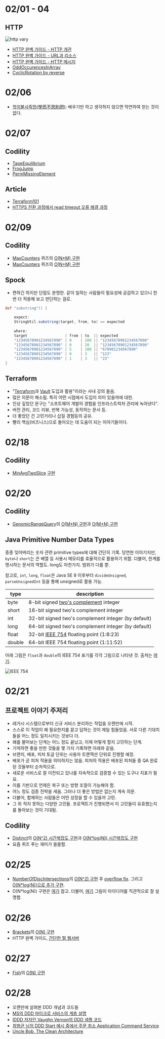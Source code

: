 # 02/01 - 04

## HTTP

![http vary](http-vary.png)

- [HTTP 완벽 가이드 - HTTP 개관](https://github.com/codehumane/what-i-learned/tree/master/http-definitive-guide#http-%EA%B0%9C%EA%B4%80)
- [HTTP 완벽 가이드 - URL과 리소스](https://github.com/codehumane/what-i-learned/tree/master/http-definitive-guide#url%EA%B3%BC-%EB%A6%AC%EC%86%8C%EC%8A%A4)
- [HTTP 완벽 가이드 - HTTP 메시지](https://github.com/codehumane/what-i-learned/tree/master/http-definitive-guide#http-%EB%A9%94%EC%8B%9C%EC%A7%80)
- [OddOccurencesInArray](https://github.com/codehumane/learn-algorithm-in-java/commit/235411d90e3436ce90398078bd201227c44e868e)
- [CyclicRotation by reverse](https://github.com/codehumane/learn-algorithm-in-java/commit/7f3f670f000a3253fb0ae0f3872d327292b0a278)

# 02/06

- [학이불사즉망(學而不思則罔)](http://hanja.naver.com/word?query=%E5%AD%B8%E8%80%8C%EF%A5%A7%E6%80%9D%E5%89%87%E7%BD%94): 배우기만 하고 생각하지 않으면 막연하여 얻는 것이 없다.

# 02/07

## Codility

- [TapeEquilibrium](https://github.com/codehumane/learn-algorithm-in-java/commit/c6a5f8bf77e9c947894d0a3dd7d1100fbccbcb72)
- [FrogJump](https://github.com/codehumane/learn-algorithm-in-java/commit/bd411522951deba6e159cee5bbc00af119df0d70)
- [PermMissingElement](https://github.com/codehumane/learn-algorithm-in-java/commit/7c891cee4ffe35651588e3ac392e08ec0a4fa371)

## Article

- [Terraform101](https://mooyoul.github.io/2016/12/19/Terraform-101/)
- [HTTPS 전환 과정에서 read timeout 오류 해결 과정](http://d2.naver.com/helloworld/1469717)

# 02/09

## Codility

- [MaxCounters](https://app.codility.com/programmers/lessons/4-counting_elements/max_counters/) 퀴즈의 [O(N*M) 구현](https://github.com/codehumane/learn-algorithm-in-java/commit/adf152ad1001e23b95df863df3b945c7ebda69a7)
- [MaxCounters](https://app.codility.com/programmers/lessons/4-counting_elements/max_counters/) 퀴즈의 [O(N+M) 구현](https://github.com/codehumane/learn-algorithm-in-java/commit/e25f85ea3259ec5eccb18ac58b144101cd9a7de6)

## Spock

- 편하긴 하지만 단점도 분명한. 같이 일하는 사람들이 필요성에 공감하고 있으니 한 번 더 적용해 보고 판단하는 걸로.

```groovy
def "substring"() {
    
    expect:
    StringUtil.substring(target, from, to) == expected
    
    where:
    target                 | from | to  || expected
    "12345678901234567890" | 0    | 100 || "12345678901234567890"
    "12345678901234567890" | 0    | 20  || "12345678901234567890"
    "12345678901234567890" | 5    | 100 || "678901234567890"
    "12345678901234567890" | 0    | 3   || "123"
    "12345678901234567890" | 1    | 3   || "23"
}
```

## Terraform

- "[Terraform](https://www.terraform.io/)과 [Vault](https://www.vaultproject.io/) 도입과 활용"이라는 사내 강의 들음.
- 많은 의문이 해소됨. 특히 어떤 시점에서 도입이 의미 있을까에 대한.
- 인상 깊었던 문구는 "소프트웨어 개발의 경험을 인프라스트럭처 관리에 녹아낸다".
- 버전 관리, 코드 리뷰, 반복 가능성, 동작하는 문서 등.
- 더 좋았던 건 고민거리나 삽질 경험등의 공유.
- 빨리 핵심(비즈니스)으로 돌아오는 데 도움이 되는 이야기들이다.

# 02/18

## Codility

- [MinAvgTwoSlice](https://app.codility.com/programmers/lessons/5-prefix_sums/min_avg_two_slice/) [구현](https://github.com/codehumane/learn-algorithm-in-java/commit/b09da9f5ebbc399c4af59f12b219f63e3cdb6b81)

# 02/20

## Codility

- [GenomicRangeQuery](https://app.codility.com/programmers/lessons/5-prefix_sums/genomic_range_query/)의 [O(M*N) 구현](https://github.com/codehumane/learn-algorithm-in-java/commit/46add671cee7d59b2fec435119fe9a303f3d4dea)과 [O(M+N) 구현](https://github.com/codehumane/learn-algorithm-in-java/commit/82ce99ed5600cbff27b5a07f9b04b31317062db7)

## Java Primitive Number Data Types

종종 잊어버리는 숫자 관련 primitive types에 대해 간단히 기록. 당연한 이야기지만, `byte`나 `short`는 큰 배열 등 사용시 메모리를 효율적으로 활용하기 위함. 더불어, 한계를 명시하는 문서의 역할도. long도 마찬가지. 범위가 다를 뿐.

참고로, `int`, `long`, `float`은 Java SE 8 이후부터 `divideUnsigned`, `parseUnsignedInt` 등을 통해 unsigned로 활용 가능.

| type   | description                              |
| ------ | ---------------------------------------- |
| byte   | 8-bit signed [two's complement](https://en.wikipedia.org/wiki/Two%27s_complement) integer |
| short  | 16-bit signed two's complement integer   |
| int    | 32-bit signed two's complement integer (by default) |
| long   | 64-bit signed two's complement integer (by default) |
| float  | 32-bit [IEEE 754](https://ko.wikipedia.org/wiki/IEEE_754) floating point (1:8:23) |
| double | 64-bit IEEE 754 floating point (1:11:52) |

아래 그림은 `float`과 `double`의 IEEE 754 표기를 각각 그림으로 나타낸 것. 출처는 [여기](https://www.wikihow.com/Convert-a-Number-from-Decimal-to-IEEE-754-Floating-Point-Representation).

![IEEE 754](IEEE_754.png)

# 02/21

## 프로젝트 이야기 주저리

- 레거시 시스템으로부터 신규 서비스 분리하는 작업을 오랜만에 시작.
- 스스로 이 작업이 왜 필요한지를 묻고 답하는 것이 제일 힘들었음. 서로 다른 기대치들을 어느 정도 일치시키는 것보다 더.
- 왜를 물어보는 단계는 어느 정도 끝났고, 이제 어떻게 할지 고민하는 단계.
- 기억하면 좋을 만한 것들을 몇 가지 기록하면 아래와 같음.
- 브랜치, 배포, 피처 토글 단위는 사용자 트랜잭션 단위로 진행할 예정.
- 배포가 곧 피처 적용을 의미하지는 않음. 피처의 적용은 배포된 피처들 중 QA 완료된 것들부터 순차적으로.
- 새로운 서비스로 잘 이전되고 있나를 지속적으로 검증할 수 있는 도구나 지표가 필요.
- 이를 기반으로 언제든 복구 또는 방향 조절이 가능해야 함.
- 어느 정도 검증 전략을 세움. 그러나 더 좋은 방법은 없는지 계속 의문.
- 더불어, 함께하는 사람들은 어떤 성장을 할 수 있을까 고민.
- 그 외 적지 못하는 다양한 고민들. 프로젝트가 진행되면서 이 고민들이 유효했는지를 돌아보는 것이 기대됨.

## Codility

- [Distinct](https://app.codility.com/programmers/lessons/6-sorting/distinct/)의 [O(N^2) 시간복잡도 구현](https://github.com/codehumane/learn-algorithm-in-java/commit/205d0dffd152b1adfe08abc5d15bfa8da6e86295)과 [O(N*log(N)) 시간복잡도 구현](https://github.com/codehumane/learn-algorithm-in-java/commit/5f5650f8487793e63387751465ad825a1c9ad9e1)
- 요즘 퀴즈 푸는 재미가 쏠쏠함.

# 02/25

- [NumberOfDiscIntersections](https://app.codility.com/programmers/lessons/6-sorting/number_of_disc_intersections/)의 [O(N^2) 구현](https://github.com/codehumane/learn-algorithm-in-java/commit/77fdb65dffb7b4260546745f0d3117149a7631e0) 후 [overflow fix](https://github.com/codehumane/learn-algorithm-in-java/commit/02eb262eb689d274c93312e8831586c65afd9a3f). 그리고 [O(N*log(N))으로 추가 구현](https://github.com/codehumane/learn-algorithm-in-java/commit/2012dc5a03c3a4341797033ea0f059ce003792f0).
- O(N*log(N)) 구현은 [여기](https://stackoverflow.com/questions/4801242/algorithm-to-calculate-number-of-intersecting-discs) 참고. 더불어, [여기](http://www.lucainvernizzi.net/blog/2014/11/21/codility-beta-challenge-number-of-disc-intersections/) 그림이 아이디어를 직관적으로 잘 설명함.

# 02/26

- [Brackets](https://app.codility.com/programmers/lessons/7-stacks_and_queues/brackets/)의 [O(N) 구현](https://github.com/codehumane/learn-algorithm-in-java/commit/c2927107855fd9cbdc7dbe3023ad8bfa3fa01895)
- HTTP 완벽 가이드, [간단한 펄 웹서버](https://github.com/codehumane/what-i-learned/tree/master/http-definitive-guide#%EA%B0%84%EB%8B%A8%ED%95%9C-%ED%8E%84-%EC%9B%B9%EC%84%9C%EB%B2%84)


# 02/27

- [Fish](https://app.codility.com/programmers/lessons/7-stacks_and_queues/fish/)의 [O(N) 구현](https://github.com/codehumane/learn-algorithm-in-java/commit/d4d662bd428e04e347cddb481c153018aa3bd8f7)

# 02/28

- 오랜만에 살펴본 DDD 개념과 코드들
- [MS의 DDD 마이크로 서비스의 계층 설명](https://docs.microsoft.com/ko-kr/dotnet/standard/microservices-architecture/microservice-ddd-cqrs-patterns/ddd-oriented-microservice)
- [IDDD 저자인 Vaughn Vernon의 DDD 샘플 코드](https://github.com/VaughnVernon/IDDD_Samples/)
- [최범균 님의 DDD Start 예시 중에서 주문 취소 Application Command Service](https://github.com/madvirus/ddd-start/blob/master/src/main/java/com/myshop/order/command/application/CancelOrderService.java)
- [Uncle Bob, The Clean Architecture](https://8thlight.com/blog/uncle-bob/2012/08/13/the-clean-architecture.html)

